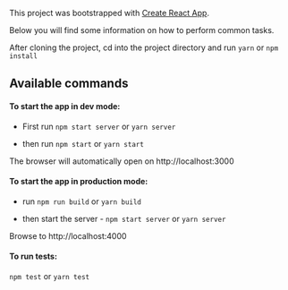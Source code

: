 
This project was bootstrapped with [Create React App](https://github.com/facebookincubator/create-react-app).

Below you will find some information on how to perform common tasks.<br>

After cloning the project, cd into the project directory and run `yarn` or `npm install`

## Available commands

#### To start the app in dev mode:

  
* First run `npm start server` or `yarn server`

* then run `npm start` or `yarn start`


The browser will automatically open on http://localhost:3000

#### To start the app in production mode:

* run `npm run build` or `yarn build`

* then start the server - `npm start server` or `yarn server`

Browse to http://localhost:4000

#### To run tests:

`npm test` or `yarn test`